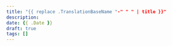 ```yaml
---
title: "{{ replace .TranslationBaseName "-" " " | title }}"
description: 
date: {{ .Date }}
draft: true
tags: []
---
```


